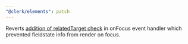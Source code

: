 ```yaml
---
"@clerk/elements": patch
---
```


Reverts [addition of relatedTarget check](https://github.com/clerk/javascript/pull/3762) in onFocus event handler which prevented fieldstate info from render on focus.
